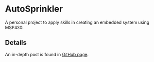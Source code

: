# AutoSprinkler

A personal project to apply skills in creating an embedded system using MSP430.


## Details

An in-depth post is found in [GitHub page](http://jayvelayo.github.io/project/2018/09/20/Autosprinkler/).
